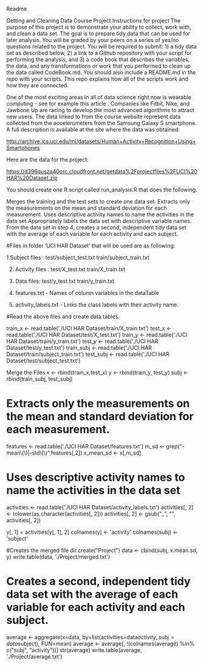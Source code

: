 Readme

Getting and Cleaning Data Course Project
Instructions for project The purpose of this project is to demonstrate your ability to collect, work with, and clean a data set. The goal is to prepare tidy data that can be used for later analysis. You will be graded by your peers on a series of yes/no questions related to the project. You will be required to submit: 1) a tidy data set as described below, 2) a link to a Github repository with your script for performing the analysis, and 3) a code book that describes the variables, the data, and any transformations or work that you performed to clean up the data called CodeBook.md. You should also include a README.md in the repo with your scripts. This repo explains how all of the scripts work and how they are connected.

One of the most exciting areas in all of data science right now is wearable computing - see for example this article . Companies like Fitbit, Nike, and Jawbone Up are racing to develop the most advanced algorithms to attract new users. The data linked to from the course website represent data collected from the accelerometers from the Samsung Galaxy S smartphone. A full description is available at the site where the data was obtained:

http://archive.ics.uci.edu/ml/datasets/Human+Activity+Recognition+Using+Smartphones

Here are the data for the project:

https://d396qusza40orc.cloudfront.net/getdata%2Fprojectfiles%2FUCI%20HAR%20Dataset.zip

You should create one R script called run_analysis.R that does the following.

Merges the training and the test sets to create one data set. Extracts only the measurements on the mean and standard deviation for each measurement. Uses descriptive activity names to name the activities in the data set Appropriately labels the data set with descriptive variable names. From the data set in step 4, creates a second, independent tidy data set with the average of each variable for each activity and each subject.

#Files in folder ‘UCI HAR Dataset’ that will be used are as following:

1.Subject files :  test/subject_test.txt train/subject_train.txt

2. Activity files : test/X_test.txt train/X_train.txt

3. Data files:  test/y_test.txt train/y_train.txt

4. features.txt - Names of column variables in the dataTable

5. activity_labels.txt - Links the class labels with their activity name.

#Read the above files and create data tables.

train_x <- read.table('./UCI HAR Dataset/train/X_train.txt')
test_x <- read.table('./UCI HAR Dataset/test/X_test.txt')
train_y <- read.table('./UCI HAR Dataset/train/y_train.txt')
test_y <- read.table('./UCI HAR Dataset/test/y_test.txt')
train_subj <- read.table('./UCI HAR Dataset/train/subject_train.txt')
test_subj <- read.table('./UCI HAR Dataset/test/subject_test.txt')


Merge the Files 
x <- rbind(train_x,test_x)
y <- rbind(train_y, test_y)
subj <- rbind(train_subj, test_subj)

# Extracts only the measurements on the mean and standard deviation for each measurement. 
features <- read.table('./UCI HAR Dataset/features.txt')
m_sd <- grep("-mean\\(\\)|-std\\(\\)",features[,2])
x_mean_sd <- x[,m_sd]

# Uses descriptive activity names to name the activities in the data set
activities <- read.table('./UCI HAR Dataset/activity_labels.txt')
activities[, 2] <- tolower(as.character(activities[, 2]))
activities[, 2] <- gsub("_", "", activities[, 2])

y[, 1] = activities[y[, 1], 2]
colnames(y) <- 'activity'
colnames(subj) <- 'subject'

#Creates the merged file 
dir.create("Project")
data <- cbind(subj, x.mean.sd, y)
write.table(data, './Project/merged.txt')

# Creates a second, independent tidy data set with the average of each variable for each activity and each subject. 
average <- aggregate(x=data, by=list(activities=data$activity, subj=data$subject), FUN=mean)
average <- average[, !(colnames(average) %in% c("subj", "activity"))]
str(average)
write.table(average, './Project/average.txt')






